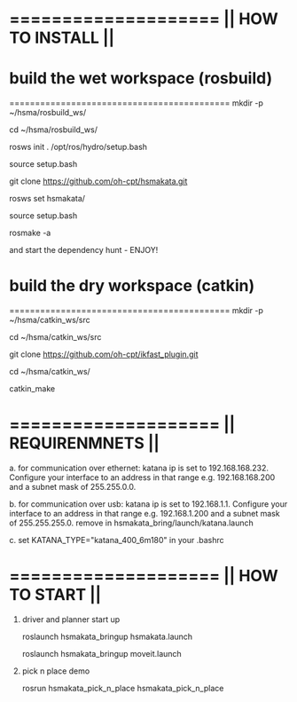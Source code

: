 ====================
|| HOW TO INSTALL ||
====================

# build the wet workspace (rosbuild)
===========================================
mkdir -p ~/hsma/rosbuild_ws/ 


cd  ~/hsma/rosbuild_ws/


rosws init . /opt/ros/hydro/setup.bash


source setup.bash


git clone https://github.com/oh-cpt/hsmakata.git


rosws set hsmakata/


source setup.bash


rosmake -a

and start the dependency hunt - ENJOY!

# build the dry workspace (catkin)
===========================================
mkdir -p ~/hsma/catkin_ws/src


cd ~/hsma/catkin_ws/src


git clone https://github.com/oh-cpt/ikfast_plugin.git


cd ~/hsma/catkin_ws/


catkin_make


====================
|| REQUIRENMNETS  ||
====================

a. for communication over ethernet:
   katana ip is set to 192.168.168.232. Configure your interface to
   an address in that range e.g. 192.168.168.200 and a subnet mask 
   of 255.255.0.0.

b. for communication over usb:
   katana ip is set to 192.168.1.1. Configure your interface to 
   an address in that range e.g. 192.168.1.200 and a subnet mask 
   of 255.255.255.0.
   remove <param name="ip" type="string" value="192.168.168.232"/> in 
   hsmakata_bring/launch/katana.launch

c. set KATANA_TYPE="katana_400_6m180" in your .bashrc


====================
||  HOW TO START  ||
====================

1. driver and planner start up

   roslaunch hsmakata_bringup hsmakata.launch

   roslaunch hsmakata_bringup moveit.launch

2. pick n place demo

   rosrun hsmakata_pick_n_place hsmakata_pick_n_place
   



